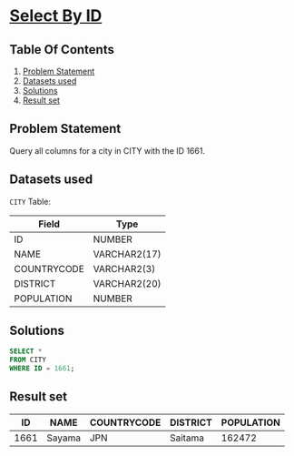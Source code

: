 # [Select By ID](https://www.hackerrank.com/challenges/select-by-id/)

## Table Of Contents
1. [Problem Statement]()
2. [Datasets used]()
3. [Solutions]()
4. [Result set]()

## Problem Statement

Query all columns for a city in CITY with the ID 1661.

## Datasets used

```CITY``` Table:

| Field       | Type         |
|-------------|--------------|
| ID          | NUMBER       |
| NAME        | VARCHAR2(17) |
| COUNTRYCODE | VARCHAR2(3)  |
| DISTRICT    | VARCHAR2(20) |
| POPULATION  | NUMBER       |

## Solutions

```sql
SELECT * 
FROM CITY
WHERE ID = 1661;
```

## Result set

| ID   | NAME   | COUNTRYCODE | DISTRICT | POPULATION |
|------|--------|-------------|----------|------------|
| 1661 | Sayama | JPN         | Saitama  | 162472     |